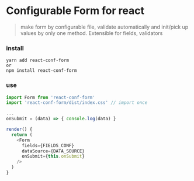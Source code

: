 # Configurable Form for react

> make form by configurable file, validate automatically and init/pick up values by only one method. Extensible for fields, validators

### install
```
yarn add react-conf-form 
or 
npm install react-conf-form
```

### use
```javascript
import Form from 'react-conf-form'
import 'react-conf-form/dist/index.css' // import once

...
onSubmit = (data) => { console.log(data) }

render() {
  return (
    <Form
      fields={FIELDS_CONF}
      dataSource={DATA_SOURCE}
      onSubmit={this.onSubmit}
    />
  )
}
```
